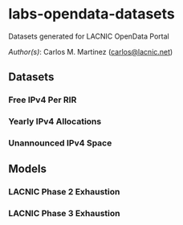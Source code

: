 # labs-opendata-datasets
Datasets generated for LACNIC OpenData Portal

*Author(s)*: Carlos M. Martinez (carlos@lacnic.net)


## Datasets

### Free IPv4 Per RIR

### Yearly IPv4 Allocations

### Unannounced IPv4 Space

## Models

### LACNIC Phase 2 Exhaustion

### LACNIC Phase 3 Exhaustion
